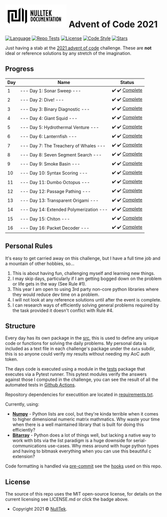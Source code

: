 # ![NullTek Documentation](resources/NullTekDocumentationLogo.png) Advent of Code 2021


[![Language](https://img.shields.io/badge/python-3.10-blue.svg?style=flat-square&logo=python&logoColor=white)](https://www.python.org/downloads/release/python-3100/)
[![Repo Tests](https://img.shields.io/github/workflow/status/CreatingNull/AoC-2021/Tests?logo=GitHub&style=flat-square&label=tests)](https://github.com/CreatingNull/AoC-2021/actions/workflows/run-tests.yml)
[![License](https://img.shields.io/:license-mit-blue.svg?style=flat-square&color=orange)](LICENSE.md)
[![Code Style](https://img.shields.io/badge/code%20style-black-000000.svg?style=flat-square)](https://github.com/psf/black)
[![Stars](https://img.shields.io/badge/progress-32%20stars-000000.svg?logo=star&style=flat-square&color=yellow)](https://adventofcode.com/2021)

Just having a stab at the [2021 advent of code](https://adventofcode.com/2021/) challenge.
These are **not** ideal or reference solutions by any stretch of the imagination.

## Progress

| Day | Name                                    | Status                                                      |
|-----|-----------------------------------------|-------------------------------------------------------------|
| 1   | --- Day 1: Sonar Sweep ---              | :heavy_check_mark: :heavy_check_mark: [Complete](src/day1)  |
| 2   | --- Day 2: Dive! ---                    | :heavy_check_mark: :heavy_check_mark: [Complete](src/day2)  |
| 3   | --- Day 3: Binary Diagnostic ---        | :heavy_check_mark: :heavy_check_mark: [Complete](src/day3)  |
| 4   | --- Day 4: Giant Squid ---              | :heavy_check_mark: :heavy_check_mark: [Complete](src/day4)  |
| 5   | --- Day 5: Hydrothermal Venture ---     | :heavy_check_mark: :heavy_check_mark: [Complete](src/day5)  |
| 6   | --- Day 6: Lanternfish ---              | :heavy_check_mark: :heavy_check_mark: [Complete](src/day6)  |
| 7   | --- Day 7: The Treachery of Whales ---  | :heavy_check_mark: :heavy_check_mark: [Complete](src/day7)  |
| 8   | --- Day 8: Seven Segment Search ---     | :heavy_check_mark: :heavy_check_mark: [Complete](src/day8)  |
| 9   | --- Day 9: Smoke Basin ---              | :heavy_check_mark: :heavy_check_mark: [Complete](src/day9)  |
| 10  | --- Day 10: Syntax Scoring ---          | :heavy_check_mark: :heavy_check_mark: [Complete](src/day10) |
| 11  | --- Day 11: Dumbo Octopus ---           | :heavy_check_mark: :heavy_check_mark: [Complete](src/day11) |
| 12  | --- Day 12: Passage Pathing ---         | :heavy_check_mark: :heavy_check_mark: [Complete](src/day12) |
| 13  | --- Day 13: Transparent Origami ---     | :heavy_check_mark: :heavy_check_mark: [Complete](src/day13) |
| 14  | --- Day 14: Extended Polymerization --- | :heavy_check_mark: :heavy_check_mark: [Complete](src/day14) |
| 15  | --- Day 15: Chiton ---                  | :heavy_check_mark: :heavy_check_mark: [Complete](src/day15) |
| 16  | --- Day 16: Packet Decoder ---          | :heavy_check_mark: :heavy_check_mark: [Complete](src/day16) |

## Personal Rules

It's easy to get carried away on this challenge, but I have a full time job and a mountain of other hobbies, so...

1. This is about having fun, challenging myself and learning new things.
2. I may skip days, particularly if I am getting bogged down on the problem or life gets in the way (See Rule #1).
3. This year I am open to using 3rd party non-core python libraries where they would reduce dev time on a problem.
4. I will not look at any reference solutions until after the event is complete.
5. I can research ways of efficiently solving general problems required by the task provided it doesn't conflict with Rule #4.

## Structure

Every day has its own package in the [src](src), this is used to define any unique code or functions for solving the daily problems.
My personal data is included as a text file in each challenge's package under the `data` subdir, this is so anyone could verify my results without needing my AoC auth token.

The days code is executed using a module in the [tests](src/tests) package that executes via a Pytest runner.
This pytest modules verify the answers against those I computed in the challenge, you can see the result of all the automated tests in [Github Actions](https://github.com/CreatingNull/AoC-2021/actions/workflows/run-tests.yml).

Repository dependencies for executition are located in [requirements.txt](resources/requirements.txt).

Currently, using:

* **[Numpy](https://github.com/numpy/numpy)** - Python lists are cool, but they're kinda terrible when it comes to higher dimensional numeric matrix mathmatics.
  Why waste your time when there is a well maintained library that is built for doing this efficiently?
* **[Bitarray](https://github.com/ilanschnell/bitarray)** - Python does a lot of things well, but lacking a native way to work with bits via the list paradigm is a huge downside for serial-communications use-cases.
  Why mess around with huge python types and having to bitmask everything when you can use this beautiful c extension?

Code formatting is handled via [pre-commit](https://github.com/pre-commit/pre-commit) see the [hooks](.pre-commit-config.yaml) used on this repo.

## License

The source of this repo uses the MIT open-source license, for details on the current licensing see LICENSE.md or click the badge above.
*   Copyright 2021 © <a href="https://nulltek.xyz" target="_blank">NullTek</a>.
